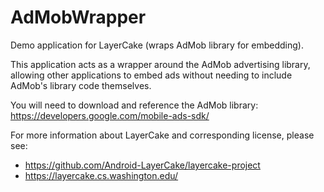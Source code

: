AdMobWrapper
============

Demo application for LayerCake (wraps AdMob library for embedding).

This application acts as a wrapper around the AdMob advertising library, allowing other applications to embed ads without needing to include AdMob's library code themselves.

You will need to download and reference the AdMob library: https://developers.google.com/mobile-ads-sdk/


For more information about LayerCake and corresponding license, please see:
* https://github.com/Android-LayerCake/layercake-project
* https://layercake.cs.washington.edu/

